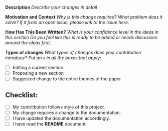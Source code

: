 <!--- Provide a general summary of your changes in the Title above -->

**Description**
_Describe your changes in detail_

**Motivation and Context**
_Why is this change required? What problem does it solve?_
_If it fixes an open issue, please link to the issue here._

**How Has This Been Written?**
_What is your confidence level in the ideas in this section_
_Do you feel like this is ready to be added or needs discussion around the ideas first._


**Types of changes**
_What types of changes does your contribution introduce? Put an `x` in all the boxes that apply:_
- [ ] Editing a current section
- [ ] Proposing a new section
- [ ] Suggested change to the entire themes of the paper

## Checklist:
<!--- Go over all the following points, and put an `x` in all the boxes that apply. -->
<!--- If you're unsure about any of these, don't hesitate to ask. We're here to help! -->
- [ ] My contritbution follows style of this project.
- [ ] My change requires a change to the documentation.
- [ ] I have updated the documentation accordingly.
- [ ] I have read the **README** document.
